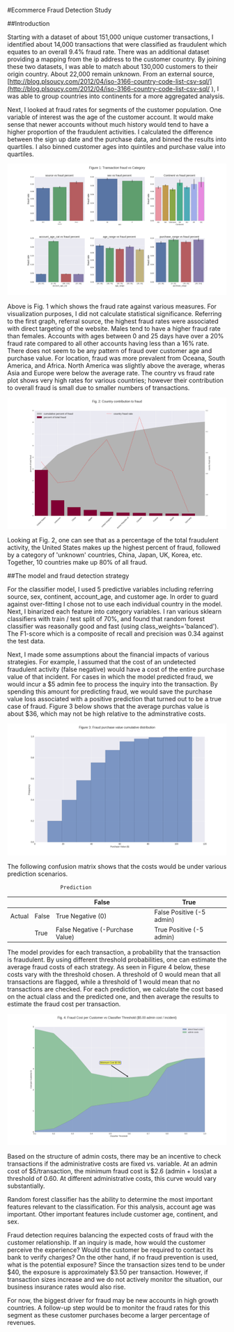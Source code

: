 #Ecommerce Fraud Detection Study


##Introduction

Starting with a dataset of about 151,000 unique customer transactions, I identified about 14,000 transactions that were classified as fraudulent which equates to an overall 9.4% fraud rate.  There was an additional dataset providing a mapping from the ip address to the customer country.  By joining these two datasets, I was able to match about 130,000 customers to their origin country.  About 22,000 remain unknown.  From an external source, [http://blog.plsoucy.com/2012/04/iso-3166-country-code-list-csv-sql/](http://blog.plsoucy.com/2012/04/iso-3166-country-code-list-csv-sql/ ), I was able to group countries into continents for a more aggregated analysis.

Next, I looked at fraud rates for segments of the customer population.  One variable of interest was  the age of the customer account.  It would make sense that newer accounts without much history would tend to have a higher proportion of the fraudulent activities.  I calculated the difference between the sign up date and the purchase data, and binned the results into quartiles.  I also binned customer ages into quintiles and purchase value into quartiles.  

![Fig 1](./figure_1b.png)

Above is Fig. 1 which shows the fraud rate against various measures.  For visualization purposes, I did not calculate statistical significance. Referring to the first graph, referral source, the highest fraud rates were associated with direct targeting of the website.  Males tend to have a higher fraud rate than females.  Accounts with ages between 0 and 25 days have over a 20% fraud rate compared to all other accounts having less than a 16% rate.  There does not seem to be any pattern of fraud over customer age and purchase value.  For location, fraud was more prevalent from Oceana, South America, and Africa.  North America was slightly above the average, wheras Asia and  Europe were below the average rate.  The country vs fraud rate plot shows very high rates for various countries; however their contribution to overall fraud is small due to smaller numbers of transactions.  
  
 ![Fig 2](./figure_2.png) 
  
Looking at Fig. 2, one can see that as a percentage of the total fraudulent activity, the United States makes up the highest percent of fraud, followed by a category of 'unknown' countries, China, Japan, UK, Korea, etc.  Together, 10 countries make up 80% of all fraud. 
 
##The model and fraud detection strategy

 For the classifier model, I used 5 predictive variables including referring source, sex, continent, account_age, and customer age.  In order to guard against over-fitting I chose not to use each individual country in the model.  Next, I binarized each feature into category variables.  I ran various sklearn classifiers with train / test split of 70%, and found that random forest classifier was reasonally good and fast (using class_weights='balanced').  The F1-score which is a composite of recall and precision was 0.34 against the test data.
 
 Next, I made some assumptions about the financial impacts of various strategies.  For example, I assumed that the cost of an undetected fraudulent activity (false negative) would have a cost of the entire purchase value of that incident.  For cases in which the model predicted fraud, we would incur a $5 admin fee to process the inquiry into the transaction.  By spending this amount for predicting fraud, we would save the purchase value loss associated with a positive prediction that turned out to be a true case of fraud.  Figure 3 below shows that the average purchas value is about $36, which may not be high relative to the adminstrative costs.
 
 ![Fig 3](./figure_3.png) 
 
 
The following confusion matrix shows that the costs would be under various prediction scenarios. 
   
                     Prediction                               
|       |          |False  | True  |
|--------------|--------|------------|-------|
|Actual | False | True Negative (0)      | False Positive (-5 admin)|
|  | True | False Negative (-Purchase Value)| True Positive (-5 admin)|


The model provides for each transaction, a probability that the transaction is fraudulent.  By using different threshold probabilities, one can estimate the average fraud costs of each strategy.  As seen in Figure 4 below, these costs vary with the threshold chosen.  A threshold of 0 would mean that all transactions are flagged, while a threshold of 1 would mean that no transactions are checked.  For each prediction, we calculate the cost based on the actual class and the predicted one, and then average the results to estimate the fraud cost per transaction.  

![Fig 4](./figure_4.png) 

Based on the structure of admin costs, there may be an incentive to check transactions if the administrative costs are fixed vs. variable.  At an admin cost of $5/transaction, the minimum fraud cost is $2.6 (admin + loss)at a threshold of 0.60.  At different administrative costs, this curve would vary substantially.

Random forest classifier has the ability to determine the most important features relevant to the classification. For this analysis, account age was important.  Other important features include customer age, continent, and sex.

 Fraud detection requires balancing the expected costs of fraud with the customer relationship.  If an inquiry is made, how would the customer perceive the experience?  Would the customer be required to contact its bank to verify charges?  On the other hand, if no fraud prevention is used, what is the potential exposure?  Since the transaction sizes tend to be under $40, the exposure is approximately $3.50 per transaction.  However, if transaction sizes increase and we do not actively monitor the situation, our business insurance rates would also rise.  
      
 For now, the biggest driver for fraud may be new accounts in high growth countries.  A follow-up step would be to monitor the fraud rates for this segment as these customer purchases become a larger percentage of revenues.     
 
 